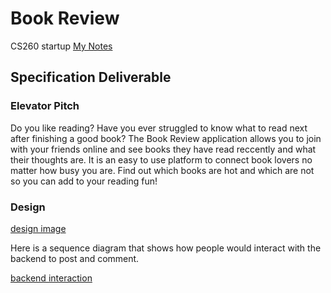 # Book Review
CS260 startup
[My Notes](notes.md)

## Specification Deliverable

### Elevator Pitch

Do you like reading? Have you ever struggled to know what to read next after finishing a good book? The Book Review application allows you to join with your friends online and see books they have read reccently and what their thoughts are. It is an easy to use platform to connect book lovers no matter how busy you are. Find out which books are hot and which are not so you can add to your reading fun!

### Design

[design image](IMG_1853.jpg)

Here is a sequence diagram that shows how people would interact with the backend to post and comment.

[backend interaction](IMG_1854.jpg)